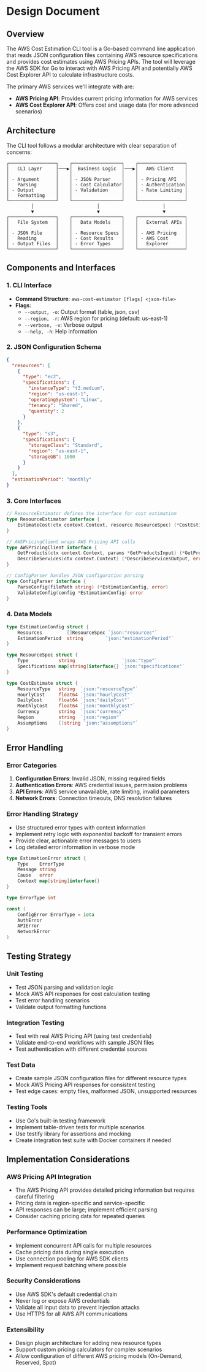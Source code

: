 # Design Document

## Overview

The AWS Cost Estimation CLI tool is a Go-based command line application that reads JSON configuration files containing AWS resource specifications and provides cost estimates using AWS Pricing APIs. The tool will leverage the AWS SDK for Go to interact with AWS Pricing API and potentially AWS Cost Explorer API to calculate infrastructure costs.

The primary AWS services we'll integrate with are:
- **AWS Pricing API**: Provides current pricing information for AWS services
- **AWS Cost Explorer API**: Offers cost and usage data (for more advanced scenarios)

## Architecture

The CLI tool follows a modular architecture with clear separation of concerns:

```
┌─────────────────┐    ┌──────────────────┐    ┌─────────────────┐
│   CLI Layer     │───▶│  Business Logic  │───▶│   AWS Client    │
│                 │    │                  │    │                 │
│ - Argument      │    │ - JSON Parser    │    │ - Pricing API   │
│   Parsing       │    │ - Cost Calculator│    │ - Authentication│
│ - Output        │    │ - Validation     │    │ - Rate Limiting │
│   Formatting    │    │                  │    │                 │
└─────────────────┘    └──────────────────┘    └─────────────────┘
         │                       │                       │
         ▼                       ▼                       ▼
┌─────────────────┐    ┌──────────────────┐    ┌─────────────────┐
│   File System   │    │   Data Models    │    │   External APIs │
│                 │    │                  │    │                 │
│ - JSON File     │    │ - Resource Specs │    │ - AWS Pricing   │
│   Reading       │    │ - Cost Results   │    │ - AWS Cost      │
│ - Output Files  │    │ - Error Types    │    │   Explorer      │
└─────────────────┘    └──────────────────┘    └─────────────────┘
```

## Components and Interfaces

### 1. CLI Interface
- **Command Structure**: `aws-cost-estimator [flags] <json-file>`
- **Flags**:
  - `--output, -o`: Output format (table, json, csv)
  - `--region, -r`: AWS region for pricing (default: us-east-1)
  - `--verbose, -v`: Verbose output
  - `--help, -h`: Help information

### 2. JSON Configuration Schema
```json
{
  "resources": [
    {
      "type": "ec2",
      "specifications": {
        "instanceType": "t3.medium",
        "region": "us-east-1",
        "operatingSystem": "Linux",
        "tenancy": "Shared",
        "quantity": 2
      }
    },
    {
      "type": "s3",
      "specifications": {
        "storageClass": "Standard",
        "region": "us-east-1",
        "storageGB": 1000
      }
    }
  ],
  "estimationPeriod": "monthly"
}
```

### 3. Core Interfaces

```go
// ResourceEstimator defines the interface for cost estimation
type ResourceEstimator interface {
    EstimateCost(ctx context.Context, resource ResourceSpec) (*CostEstimate, error)
}

// AWSPricingClient wraps AWS Pricing API calls
type AWSPricingClient interface {
    GetProducts(ctx context.Context, params *GetProductsInput) (*GetProductsOutput, error)
    DescribeServices(ctx context.Context) (*DescribeServicesOutput, error)
}

// ConfigParser handles JSON configuration parsing
type ConfigParser interface {
    ParseConfig(filePath string) (*EstimationConfig, error)
    ValidateConfig(config *EstimationConfig) error
}
```

### 4. Data Models

```go
type EstimationConfig struct {
    Resources         []ResourceSpec `json:"resources"`
    EstimationPeriod  string        `json:"estimationPeriod"`
}

type ResourceSpec struct {
    Type           string                 `json:"type"`
    Specifications map[string]interface{} `json:"specifications"`
}

type CostEstimate struct {
    ResourceType   string  `json:"resourceType"`
    HourlyCost     float64 `json:"hourlyCost"`
    DailyCost      float64 `json:"dailyCost"`
    MonthlyCost    float64 `json:"monthlyCost"`
    Currency       string  `json:"currency"`
    Region         string  `json:"region"`
    Assumptions    []string `json:"assumptions"`
}
```

## Error Handling

### Error Categories
1. **Configuration Errors**: Invalid JSON, missing required fields
2. **Authentication Errors**: AWS credential issues, permission problems
3. **API Errors**: AWS service unavailable, rate limiting, invalid parameters
4. **Network Errors**: Connection timeouts, DNS resolution failures

### Error Handling Strategy
- Use structured error types with context information
- Implement retry logic with exponential backoff for transient errors
- Provide clear, actionable error messages to users
- Log detailed error information in verbose mode

```go
type EstimationError struct {
    Type    ErrorType
    Message string
    Cause   error
    Context map[string]interface{}
}

type ErrorType int

const (
    ConfigError ErrorType = iota
    AuthError
    APIError
    NetworkError
)
```

## Testing Strategy

### Unit Testing
- Test JSON parsing and validation logic
- Mock AWS API responses for cost calculation testing
- Test error handling scenarios
- Validate output formatting functions

### Integration Testing
- Test with real AWS Pricing API (using test credentials)
- Validate end-to-end workflows with sample JSON files
- Test authentication with different credential sources

### Test Data
- Create sample JSON configuration files for different resource types
- Mock AWS Pricing API responses for consistent testing
- Test edge cases: empty files, malformed JSON, unsupported resources

### Testing Tools
- Use Go's built-in testing framework
- Implement table-driven tests for multiple scenarios
- Use testify library for assertions and mocking
- Create integration test suite with Docker containers if needed

## Implementation Considerations

### AWS Pricing API Integration
- The AWS Pricing API provides detailed pricing information but requires careful filtering
- Pricing data is region-specific and service-specific
- API responses can be large; implement efficient parsing
- Consider caching pricing data for repeated queries

### Performance Optimization
- Implement concurrent API calls for multiple resources
- Cache pricing data during single execution
- Use connection pooling for AWS SDK clients
- Implement request batching where possible

### Security Considerations
- Use AWS SDK's default credential chain
- Never log or expose AWS credentials
- Validate all input data to prevent injection attacks
- Use HTTPS for all AWS API communications

### Extensibility
- Design plugin architecture for adding new resource types
- Support custom pricing calculators for complex scenarios
- Allow configuration of different AWS pricing models (On-Demand, Reserved, Spot)